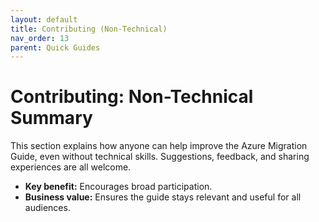 ```yaml
---
layout: default
title: Contributing (Non-Technical)
nav_order: 13
parent: Quick Guides
---
```


# Contributing: Non-Technical Summary

This section explains how anyone can help improve the Azure Migration Guide, even without technical skills. Suggestions, feedback, and sharing experiences are all welcome.

- **Key benefit:** Encourages broad participation.
- **Business value:** Ensures the guide stays relevant and useful for all audiences.
